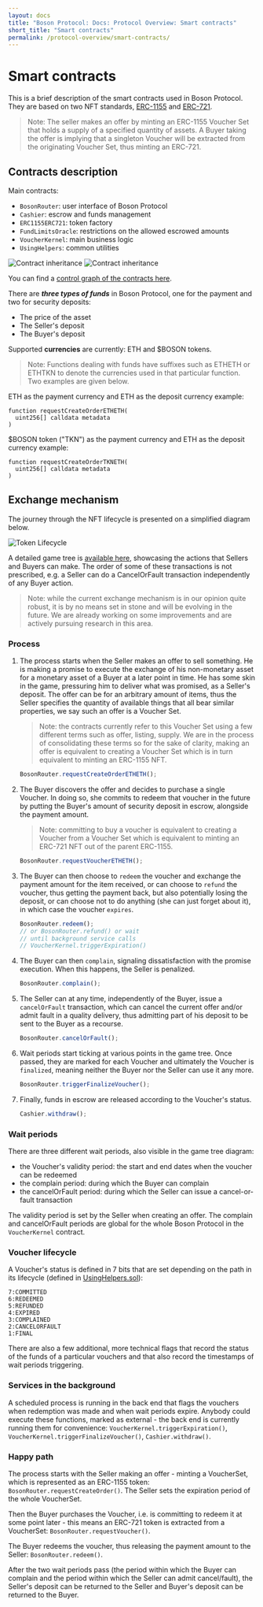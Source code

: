 ```yaml
---
layout: docs
title: "Boson Protocol: Docs: Protocol Overview: Smart contracts"
short_title: "Smart contracts"
permalink: /protocol-overview/smart-contracts/
---
```


# Smart contracts

This is a brief description of the smart contracts used in Boson Protocol. They
are based on two NFT standards,
[ERC-1155](https://eips.ethereum.org/EIPS/eip-1155) and
[ERC-721](https://eips.ethereum.org/EIPS/eip-721).

> Note: The seller makes an offer by minting an ERC-1155 Voucher Set that holds
> a supply of a specified quantity of assets. A Buyer taking the offer is
> implying that a singleton Voucher will be extracted from the originating
> Voucher Set, thus minting an ERC-721.

## Contracts description

Main contracts:

- `BosonRouter`: user interface of Boson Protocol
- `Cashier`: escrow and funds management
- `ERC1155ERC721`: token factory
- `FundLimitsOracle`: restrictions on the allowed escrowed amounts
- `VoucherKernel`: main business logic
- `UsingHelpers`: common utilities

<img src="/images/docs/contract-inheritance-light.png"
     alt="Contract inheritance"
     class="block dark:hidden"/>
<img src="/images/docs/contract-inheritance-dark.png"
     alt="Contract inheritance"
     class="dark:block hidden"/>

You can find a
[control graph of the contracts here](https://raw.githubusercontent.com/bosonprotocol/contracts/master/docs/assets/bosonprotocol-graph.png?token=AAAEAH2ZUG563GJUTCJCJT3AMMZY2).

There are **_three types of funds_** in Boson Protocol, one for the payment and
two for security deposits:

- The price of the asset
- The Seller's deposit
- The Buyer's deposit

Supported **currencies** are currently: ETH and $BOSON tokens.

> Note: Functions dealing with funds have suffixes such as ETHETH or ETHTKN to
> denote the currencies used in that particular function. Two examples are given
> below.

ETH as the payment currency and ETH as the deposit currency example:

```solidity
function requestCreateOrderETHETH(
  uint256[] calldata metadata
)
```

$BOSON token ("TKN") as the payment currency and ETH as the deposit currency
example:

```solidity
function requestCreateOrderTKNETH(
  uint256[] calldata metadata
)
```

## Exchange mechanism

The journey through the NFT lifecycle is presented on a simplified diagram
below.

![Token Lifecycle](/images/docs/token-lifecycle.png)

A detailed game tree is [available here](/images/docs/game-tree.jpg), showcasing
the actions that Sellers and Buyers can make. The order of some of these
transactions is not prescribed, e.g. a Seller can do a CancelOrFault transaction
independently of any Buyer action.

> Note: while the current exchange mechanism is in our opinion quite robust, it
> is by no means set in stone and will be evolving in the future. We are already
> working on some improvements and are actively pursuing research in this area.

### Process

<!-- markdownlint-disable MD046 MD048 -->

1.  The process starts when the Seller makes an offer to sell something. He is
    making a promise to execute the exchange of his non-monetary asset for a
    monetary asset of a Buyer at a later point in time. He has some skin in the
    game, pressuring him to deliver what was promised, as a Seller's deposit.
    The offer can be for an arbitrary amount of items, thus the Seller specifies
    the quantity of available things that all bear similar properties, we say
    such an offer is a Voucher Set.

    > Note: the contracts currently refer to this Voucher Set using a few
    > different terms such as offer, listing, supply. We are in the process of
    > consolidating these terms so for the sake of clarity, making an offer is
    > equivalent to creating a Voucher Set which is in turn equivalent to
    > minting an ERC-1155 NFT.

    ```javascript
    BosonRouter.requestCreateOrderETHETH();
    ```

1.  The Buyer discovers the offer and decides to purchase a single Voucher. In
    doing so, she commits to redeem that voucher in the future by putting the
    Buyer's amount of security deposit in escrow, alongside the payment amount.

    > Note: committing to buy a voucher is equivalent to creating a Voucher from
    > a Voucher Set which is equivalent to minting an ERC-721 NFT out of the
    > parent ERC-1155.

    ```javascript
    BosonRouter.requestVoucherETHETH();
    ```

1.  The Buyer can then choose to `redeem` the voucher and exchange the payment
    amount for the item received, or can choose to `refund` the voucher, thus
    getting the payment back, but also potentially losing the deposit, or can
    choose not to do anything (she can just forget about it), in which case the
    voucher `expires`.

    ```javascript
    BosonRouter.redeem();
    // or BosonRouter.refund() or wait
    // until background service calls
    // VoucherKernel.triggerExpiration()
    ```

1.  The Buyer can then `complain`, signaling dissatisfaction with the promise
    execution. When this happens, the Seller is penalized.

    ```javascript
    BosonRouter.complain();
    ```

1.  The Seller can at any time, independently of the Buyer, issue a
    `cancelOrFault` transaction, which can cancel the current offer and/or admit
    fault in a quality delivery, thus admitting part of his deposit to be sent
    to the Buyer as a recourse.

    ```javascript
    BosonRouter.cancelOrFault();
    ```

1.  Wait periods start ticking at various points in the game tree. Once passed,
    they are marked for each Voucher and ultimately the Voucher is `finalized`,
    meaning neither the Buyer nor the Seller can use it any more.

    ```javascript
    BosonRouter.triggerFinalizeVoucher();
    ```

1.  Finally, funds in escrow are released according to the Voucher's status.

    ```javascript
    Cashier.withdraw();
    ```

<!-- markdownlint-enable MD046 MD048 -->

### Wait periods

There are three different wait periods, also visible in the game tree diagram:

- the Voucher's validity period: the start and end dates when the voucher can be
  redeemed
- the complain period: during which the Buyer can complain
- the cancelOrFault period: during which the Seller can issue a cancel-or-fault
  transaction

The validity period is set by the Seller when creating an offer. The complain
and cancelOrFault periods are global for the whole Boson Protocol in the
`VoucherKernel` contract.

### Voucher lifecycle

A Voucher's status is defined in 7 bits that are set depending on the path in
its lifecycle (defined in
[UsingHelpers.sol](https://github.com/bosonprotocol/contracts/blob/master/contracts/UsingHelpers.sol#L47)):

```plaintext
7:COMMITTED
6:REDEEMED
5:REFUNDED
4:EXPIRED
3:COMPLAINED
2:CANCELORFAULT
1:FINAL
```

There are also a few additional, more technical flags that record the status of
the funds of a particular vouchers and that also record the timestamps of wait
periods triggering.

### Services in the background

A scheduled process is running in the back end that flags the vouchers when
redemption was made and when wait periods expire. Anybody could execute these
functions, marked as external - the back end is currently running them for
convenience: `VoucherKernel.triggerExpiration()`,
`VoucherKernel.triggerFinalizeVoucher()`, `Cashier.withdraw()`.

### Happy path

The process starts with the Seller making an offer - minting a VoucherSet, which
is represented as an ERC-1155 token: `BosonRouter.requestCreateOrder()`. The
Seller sets the expiration period of the whole VoucherSet.

Then the Buyer purchases the Voucher, i.e. is committing to redeem it at some
point later - this means an ERC-721 token is extracted from a VoucherSet:
`BosonRouter.requestVoucher()`.

The Buyer redeems the voucher, thus releasing the payment amount to the Seller:
`BosonRouter.redeem()`.

After the two wait periods pass (the period within which the Buyer can complain
and the period within which the Seller can admit cancel/fault), the Seller's
deposit can be returned to the Seller and Buyer's deposit can be returned to the
Buyer.
